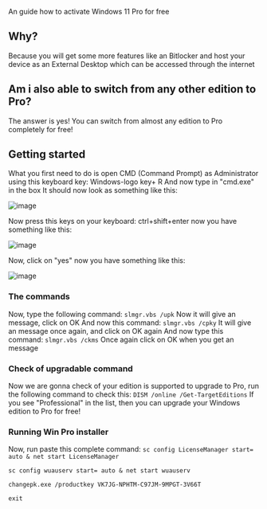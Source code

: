 An guide how to activate Windows 11 Pro for free
## Why?
Because you will get some more features like an Bitlocker and host your device as an External Desktop which can be accessed through the internet
## Am i also able to switch from any other edition to Pro?
The answer is yes! You can switch from almost any edition to Pro completely for free!
## Getting started
What you first need to do is open CMD (Command Prompt) as Administrator using this keyboard key:
Windows-logo key+ R
And now type in "cmd.exe" in the box
It should now look as something like this:

![image](https://user-images.githubusercontent.com/66115754/134801377-b9769c34-8a9d-4d4f-ba8e-6c073f1ce4a2.png)

Now press this keys on your keyboard:
ctrl+shift+enter
now you have something like this:

![image](https://user-images.githubusercontent.com/66115754/134801445-9b90e121-350b-42ea-afec-b499f1fbfae9.png)

Now, click on "yes"
now you have something like this:

![image](https://user-images.githubusercontent.com/66115754/134807479-53ccdaf9-feb0-49a3-9843-5bb4db016128.png)

### The commands
Now, type the following command:
``slmgr.vbs /upk``
Now it will give an message, click on OK
And now this command:
``slmgr.vbs /cpky``
It will give an message once again, and click on OK again
And now type this command:
``slmgr.vbs /ckms``
Once again click on OK when you get an message
### Check of upgradable command
Now we are gonna check of your edition is supported to upgrade to Pro, run the following command to check this:
``DISM /online /Get-TargetEditions``
If you see "Professional" in the list, then you can upgrade your Windows edition to Pro for free!
### Running Win Pro installer
Now, run paste this complete command:
``sc config LicenseManager start= auto & net start LicenseManager``

``sc config wuauserv start= auto & net start wuauserv``

``changepk.exe /productkey VK7JG-NPHTM-C97JM-9MPGT-3V66T``

``exit``

